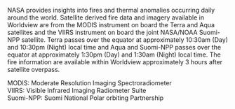 <p>NASA provides insights into fires and thermal anomalies occurring daily around the world. Satellite derived fire data and imagery available in Worldview are from the MODIS instrument on board the Terra and Aqua satellites and the VIIRS instrument on board the joint NASA/NOAA Suomi-NPP satellite. Terra passes over the equator at approximately 10:30am (Day) and 10:30pm (Night) local time and Aqua and Suomi-NPP passes over the equator at approximately 1:30pm (Day) and 1:30am (Night) local time. The fire information are available within Worldview approximately 3 hours after satellite overpass.
</p>
<p>
MODIS: Moderate Resolution Imaging Spectroradiometer<br>
VIIRS: Visible Infrared Imaging Radiometer Suite<br>
Suomi-NPP: Suomi National Polar orbiting Partnership</p>
